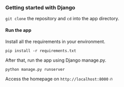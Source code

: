 ### Getting started with Django

```git clone``` the repository and ```cd``` into the app directory.

#### Run the app

Install all the requirements in your environment.

`pip install -r requirements.txt`

After that, run the app using Django manage.py.

`python manage.py runserver`

Access the homepage on `http://localhost:8000`
:fire:
